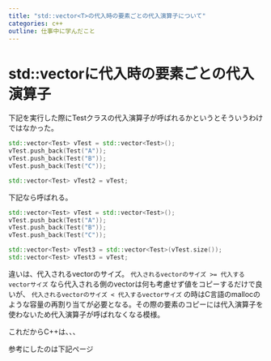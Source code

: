 ```yaml
---
title: "std::vector<T>の代入時の要素ごとの代入演算子について"
categories: c++
outline: 仕事中に学んだこと
---
```


# std::vectorに代入時の要素ごとの代入演算子

下記を実行した際にTestクラスの代入演算子が呼ばれるかというとそういうわけではなかった。
```cpp
std::vector<Test> vTest = std::vector<Test>();
vTest.push_back(Test("A"));
vTest.push_back(Test("B"));
vTest.push_back(Test("C"));

std::vector<Test> vTest2 = vTest;
```

下記なら呼ばれる。
```cpp
std::vector<Test> vTest = std::vector<Test>();
vTest.push_back(Test("A"));
vTest.push_back(Test("B"));
vTest.push_back(Test("C"));

std::vector<Test> vTest3 = std::vector<Test>(vTest.size());
std::vector<Test> vTest3 = vTest;
```

違いは、代入されるvectorのサイズ。
`代入されるvectorのサイズ >= 代入するvectorサイズ`
なら代入される側のvectorは何も考慮せず値をコピーするだけで良いが、
`代入されるvectorのサイズ < 代入するvectorサイズ`
の時はC言語のmallocのような容量の再割り当てが必要となる。その際の要素のコピーには代入演算子を使わないため代入演算子が呼ばれなくなる模様。

これだからC++は、、、

参考にしたのは下記ページ

[](https://qiita.com/dono3/items/af09c8512e49f174f1b5)
